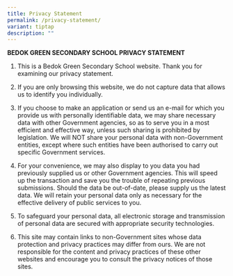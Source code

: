 ```yaml
---
title: Privacy Statement
permalink: /privacy-statement/
variant: tiptap
description: ""
---
```

<p><strong>BEDOK GREEN SECONDARY SCHOOL PRIVACY STATEMENT</strong>
</p>
<ol>
<li>
<p>This is a Bedok Green Secondary School website. Thank you for examining
our privacy statement.</p>
</li>
<li>
<p>If you are only browsing this website, we do not capture data that allows
us to identify you individually.</p>
</li>
<li>
<p>If you choose to make an application or send us an e-mail for which you
provide us with personally identifiable data, we may share necessary data
with other Government agencies, so as to serve you in a most efficient
and effective way, unless such sharing is prohibited by legislation. We
will NOT share your personal data with non-Government entities, except
where such entities have been authorised to carry out specific Government
services.</p>
</li>
<li>
<p>For your convenience, we may also display to you data you had previously
supplied us or other Government agencies. This will speed up the transaction
and save you the trouble of repeating previous submissions. Should the
data be out-of-date, please supply us the latest data. We will retain your
personal data only as necessary for the effective delivery of public services
to you.</p>
</li>
<li>
<p>To safeguard your personal data, all electronic storage and transmission
of personal data are secured with appropriate security technologies.</p>
</li>
<li>
<p>This site may contain links to non-Government sites whose data protection
and privacy practices may differ from ours. We are not responsible for
the content and privacy practices of these other websites and encourage
you to consult the privacy notices of those sites.</p>
</li>
</ol>
<p></p>